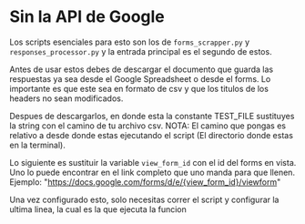
# Sin la API de Google
Los scripts esenciales para esto son los de `forms_scrapper.py` y
`responses_processor.py` y la entrada principal es el segundo de estos.

Antes de usar estos debes de descargar el documento que guarda las
respuestas ya sea desde el Google Spreadsheet o desde el forms. Lo
importante es que este sea en formato de csv y que los titulos de los
headers no sean modificados.

Despues de descargarlos, en donde esta la constante TEST_FILE
sustituyes la string con el camino de tu archivo csv.
NOTA: El camino que pongas es relativo a desde donde estas ejecutando
el script (El directorio donde estas en la terminal).

Lo siguiente es sustituir la variable `view_form_id` con el id del
forms en vista. Uno lo puede encontrar en el link completo que uno
manda para que llenen. Ejemplo:
"https://docs.google.com/forms/d/e/{view_form_id}/viewform"

Una vez configurado esto, solo necesitas correr el script y configurar
la ultima linea, la cual es la que ejecuta la funcion

